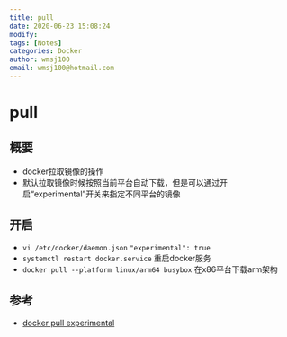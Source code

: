 ```yaml
---
title: pull
date: 2020-06-23 15:08:24
modify: 
tags: [Notes]
categories: Docker
author: wmsj100
email: wmsj100@hotmail.com
---
```


# pull

## 概要

- docker拉取镜像的操作
- 默认拉取镜像时候按照当前平台自动下载，但是可以通过开启“experimental”开关来指定不同平台的镜像

## 开启

- `vi /etc/docker/daemon.json` `"experimental": true`
- `systemctl restart docker.service` 重启docker服务
- `docker pull --platform linux/arm64 busybox` 在x86平台下载arm架构

## 参考

- [docker pull experimental](https://stackoverflow.com/questions/44346322/how-to-run-docker-with-experimental-functions-on-ubuntu-16-04)
